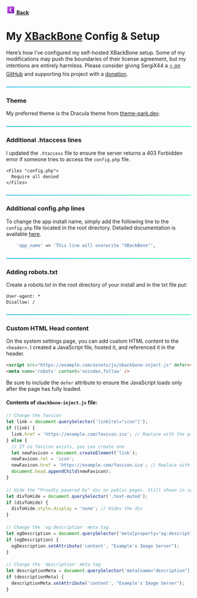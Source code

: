 **[![ ](https://github.com/senkawolf/Software-List/blob/main/media/icons/prev25.png?raw=true) Back](/README.md)**

# My [XBackBone](https://xbackbone.app) Config & Setup

Here’s how I’ve configured my self-hosted XBackBone setup. Some of my modifications may push the boundaries of their license agreement, but my intentions are entirely harmless. Please consider giving SergiX44 a [⭐ on GitHub](https://github.com/SergiX44/XBackBone) and supporting his project with a [donation](https://xbackbone.app/sponsor.html).


![---](https://github.com/senkawolf/Software-List/blob/main/media/icons/line.png?raw=true)

### Theme
My preferred theme is the Dracula theme from [theme-park.dev](https://docs.theme-park.dev/themes/xbackbone/).

![---](https://github.com/senkawolf/Software-List/blob/main/media/icons/line.png?raw=true)

### Additional .htaccess lines

I updated the `.htaccess` file to ensure the server returns a 403 Forbidden error if someone tries to access the `config.php` file.

```
<Files "config.php">  
  Require all denied
</Files>
```

![---](https://github.com/senkawolf/Software-List/blob/main/media/icons/line.png?raw=true)

### Additional config.php lines
To change the app install name, simply add the following line to the `config.php` file located in the root directory. Detailed documentation is available [here](https://xbackbone.app/configuration.html#change-app-install-name).

```php
    'app_name' => 'This line will overwrite "XBackBone"',
```

![---](https://github.com/senkawolf/Software-List/blob/main/media/icons/line.png?raw=true)

### Adding robots.txt
Create a robots.txt in the root directory of your install and in the txt file put:
```
User-agent: *
Disallow: /
```

![---](https://github.com/senkawolf/Software-List/blob/main/media/icons/line.png?raw=true)

### Custom HTML Head content
On the system settings page, you can add custom HTML content to the `<header>`. I created a JavaScript file, hosted it, and referenced it in the header.

```html
<script src="https://example.com/assets/js/xbackbone-inject.js" defer></script>
<meta name='robots' content='noindex,follow' />
```

Be sure to include the `defer` attribute to ensure the JavaScript loads only after the page has fully loaded.

#### Contents of `xbackbone-inject.js` file:
```js
// Change the favicon
let link = document.querySelector('link[rel="icon"]');
if (link) {
  link.href = 'https://example.com/favicon.ico'; // Replace with the path to your new favicon
} else {
  // If no favicon exists, you can create one
  let newFavicon = document.createElement('link');
  newFavicon.rel = 'icon';
  newFavicon.href = 'https://example.com/favicon.ico'; // Replace with the path to your new favicon
  document.head.appendChild(newFavicon);
}

// Hide the "Proudly powered by" div on public pages. Still shown in system settings page.
let divToHide = document.querySelector('.text-muted');
if (divToHide) {
  divToHide.style.display = 'none'; // Hides the div
}

// Change the 'og:description' meta tag
let ogDescription = document.querySelector('meta[property="og:description"]');
if (ogDescription) {
  ogDescription.setAttribute('content', "Example's Image Server");
}

// Change the 'description' meta tag
let descriptionMeta = document.querySelector('meta[name="description"]');
if (descriptionMeta) {
  descriptionMeta.setAttribute('content', "Example's Image Server");
}
```